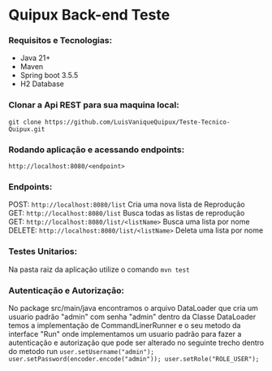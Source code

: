 # Quipux Back-end Teste

### Requisitos e Tecnologias:
- Java 21+
- Maven
- Spring boot 3.5.5
- H2 Database


### Clonar a Api REST para sua maquina local:
`git clone https://github.com/LuisVaniqueQuipux/Teste-Tecnico-Quipux.git`

### Rodando aplicação e acessando endpoints:
``http://localhost:8080/<endpoint>`` 

### Endpoints:
POST: ``http://localhost:8080/list`` Cria uma nova lista de Reprodução <br>
GET: ``http://localhost:8080/list`` Busca todas as listas de reprodução <br>
GET: ``http://localhost:8080/list/<listName>`` Busca uma lista por nome <br>
DELETE: ``http://localhost:8080/list/<listName>`` Deleta uma lista por nome <br>

### Testes Unitarios:
Na pasta raiz da aplicação utilize o comando ``mvn test``

### Autenticação e Autorização:
No package  src/main/java encontramos o arquivo DataLoader que cria 
um usuario padrão "admin" com senha "admin" dentro da Classe 
DataLoader temos a implementação de CommandLinerRunner e o seu metodo da interface
"Run" onde implementamos um usuario padrão para fazer a autenticação
e autorização que pode ser alterado no seguinte trecho dentro do metodo run ``user.setUsername("admin");
            user.setPassword(encoder.encode("admin"));
            user.setRole("ROLE_USER");`` 
